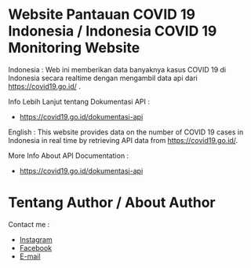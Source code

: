 # Website Pantauan COVID 19 Indonesia / Indonesia COVID 19 Monitoring Website

Indonesia :
 Web ini memberikan data banyaknya kasus COVID 19  di Indonesia secara realtime dengan mengambil data api dari https://covid19.go.id/ .
 
 Info Lebih Lanjut tentang Dokumentasi API :
 - https://covid19.go.id/dokumentasi-api

English   :
 This website provides data on the number of COVID 19 cases in Indonesia in real time by retrieving API data from https://covid19.go.id/.
 
 More Info About API Documentation :
 - https://covid19.go.id/dokumentasi-api

# Tentang Author / About Author

Contact me :
 - <a href="https://www.instagram.com/zee.skyzee/">Instagram</a>
 - <a href="https://www.facebook.com/rudi.mahesa.372">Facebook</a>
 - <a href="mailto:officialfanx52@gmail.com">E-mail</a>
